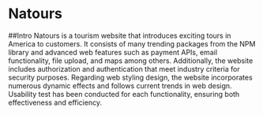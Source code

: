# Natours

##Intro
Natours is a tourism website that introduces exciting tours in America to customers. It consists of many trending packages from the NPM library and advanced web features such as payment APIs, email functionality, file upload, and maps among others. Additionally, the website includes authorization and authentication that meet industry criteria for security purposes.
Regarding web styling design, the website incorporates numerous dynamic effects and follows current trends in web design. Usability test has been conducted for each functionality, ensuring both effectiveness and efficiency.
